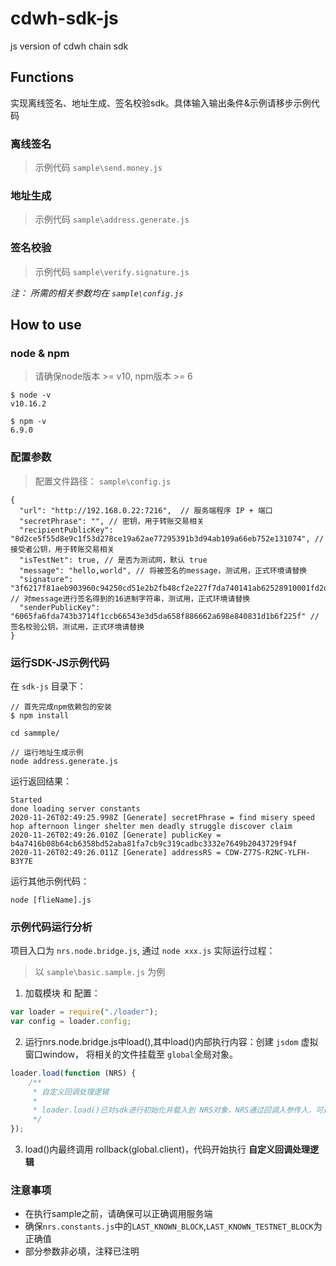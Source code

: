 # cdwh-sdk-js
js version of cdwh chain sdk 

## Functions
实现离线签名、地址生成、签名校验sdk。具体输入输出条件&示例请移步示例代码
### 离线签名
> 示例代码 `sample\send.money.js`

### 地址生成
> 示例代码 `sample\address.generate.js`

### 签名校验
> 示例代码 `sample\verify.signature.js`

*注： 所需的相关参数均在 `sample\config.js`*

## How to use

### node & npm
> 请确保node版本 >= v10, npm版本 >= 6
```
$ node -v
v10.16.2

$ npm -v 
6.9.0
```

### 配置参数
> 配置文件路径： `sample\config.js`
```
{
  "url": "http://192.168.0.22:7216",  // 服务端程序 IP + 端口
  "secretPhrase": "", // 密钥，用于转账交易相关
  "recipientPublicKey": "8d2ce5f55d8e9c1f53d278ce19a62ae77295391b3d94ab109a66eb752e131074", // 接受者公钥，用于转账交易相关
  "isTestNet": true, // 是否为测试网，默认 true
  "message": "hello,world", // 将被签名的message，测试用，正式环境请替换 
  "signature": "3f6217f81aeb903960c94250cd51e2b2fb48cf2e227f7da740141ab62528910001fd2d7062516420af01fdb291bd8e2f8a96772c2d5b0e3bedf5bd8df1cd0fdf", // 对message进行签名得到的16进制字符串，测试用，正式环境请替换 
  "senderPublicKey": "6065fa6fda743b3714f1ccb66543e3d5da658f886662a698e840831d1b6f225f" // 签名校验公钥，测试用，正式环境请替换 
}
```

### 运行SDK-JS示例代码
在 `sdk-js` 目录下：
```
// 首先完成npm依赖包的安装
$ npm install 

cd sammple/ 

// 运行地址生成示例
node address.generate.js
```
运行返回结果：
```
Started
done loading server constants
2020-11-26T02:49:25.998Z [Generate] secretPhrase = find misery speed hop afternoon linger shelter men deadly struggle discover claim
2020-11-26T02:49:26.010Z [Generate] publicKey = b4a7416b08b64cb6358bd52aba81fa7cb9c319cadbc3332e7649b2043729f94f
2020-11-26T02:49:26.011Z [Generate] addressRS = CDW-Z77S-R2NC-YLFH-B3Y7E

```
运行其他示例代码：

```
node [flieName].js
```
### 示例代码运行分析

项目入口为 `nrs.node.bridge.js`, 通过 `node xxx.js` 实际运行过程：
> 以 `sample\basic.sample.js` 为例

1. 加载模块 和 配置：
```js
var loader = require("./loader");
var config = loader.config;
```

2. 运行nrs.node.bridge.js中load(),其中load()内部执行内容：创建 `jsdom` 虚拟窗口window， 将相关的文件挂载至 `global`全局对象。
```js
loader.load(function (NRS) {
    /**
     * 自定义回调处理逻辑
     *
     * loader.load()已对sdk进行初始化并载入到 NRS对象，NRS通过回调入参传入，可通过 NRS.function(params)调用sdk内部定义的方法
     */
});
```
3. load()内最终调用 rollback(global.client)，代码开始执行 **自定义回调处理逻辑**

### 注意事项

- 在执行sample之前，请确保可以正确调用服务端
- 确保`nrs.constants.js`中的`LAST_KNOWN_BLOCK`,`LAST_KNOWN_TESTNET_BLOCK`为正确值
- 部分参数非必填，注释已注明